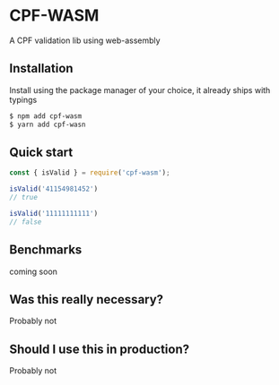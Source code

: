 # CPF-WASM

A CPF validation lib using web-assembly

## Installation
Install using the package manager of your choice, it already ships with typings

```bash
$ npm add cpf-wasm
$ yarn add cpf-wasn
```

## Quick start

```typescript
const { isValid } = require('cpf-wasm');

isValid('41154981452')
// true

isValid('11111111111')
// false
```

## Benchmarks

coming soon

## Was this really necessary?
Probably not

## Should I use this in production?
Probably not